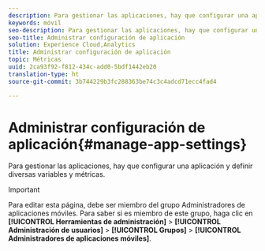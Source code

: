 ```yaml
---
description: Para gestionar las aplicaciones, hay que configurar una aplicación y definir diversas variables y métricas.
keywords: móvil
seo-description: Para gestionar las aplicaciones, hay que configurar una aplicación y definir diversas variables y métricas.
seo-title: Administrar configuración de aplicación
solution: Experience Cloud,Analytics
title: Administrar configuración de aplicación
topic: Métricas
uuid: 2ca93f92-f812-434c-add0-5bdf1442eb20
translation-type: ht
source-git-commit: 3b744229b3fc288363be74c3c4adcd71ecc4fad4

---
```



# Administrar configuración de aplicación{#manage-app-settings}

Para gestionar las aplicaciones, hay que configurar una aplicación y definir diversas variables y métricas.

>[!IMPORTANT]
>
>Para editar esta página, debe ser miembro del grupo Administradores de aplicaciones móviles. Para saber si es miembro de este grupo, haga clic en **[!UICONTROL Herramientas de administración]** &gt; **[!UICONTROL Administración de usuarios]** &gt; **[!UICONTROL Grupos]** &gt; **[!UICONTROL Administradores de aplicaciones móviles]**.
